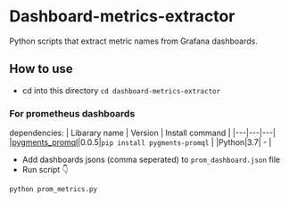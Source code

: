 # Dashboard-metrics-extractor
Python scripts that extract metric names from Grafana dashboards.
## How to use

* cd into this directory `cd dashboard-metrics-extractor`

### For prometheus dashboards
dependencies:
| Libarary name | Version | Install command |
|---|---|---|
|[pygments_promql](https://pypi.org/project/pygments-promql/)|0.0.5|`pip install pygments-promql` |
|Python|3.7| - |

* Add dashboards jsons (comma seperated) to `prom_dashboard.json` file
* Run script 👇
``` bash
python prom_metrics.py
```

